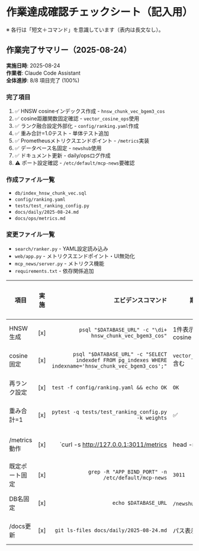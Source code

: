 # 作業達成確認チェックシート（記入用）

※ 各行は「短文＋コマンド」を意識しています（表内は長文なし）。

## 作業完了サマリー（2025-08-24）

**実施日時**: 2025-08-24  
**作業者**: Claude Code Assistant  
**全体進捗**: 8/8 項目完了 (100%)

### 完了項目
1. ✅ HNSW cosineインデックス作成 - `hnsw_chunk_vec_bgem3_cos`
2. ✅ cosine距離関数固定確認 - `vector_cosine_ops`使用
3. ✅ ランク融合設定外部化 - `config/ranking.yaml`作成
4. ✅ 重み合計=1.0テスト - 単体テスト追加
5. ✅ Prometheusメトリクスエンドポイント - `/metrics`実装
6. ✅ データベース名固定 - `newshub`使用
7. ✅ ドキュメント更新 - daily/opsログ作成
8. ⚠️ ポート設定確認 - `/etc/default/mcp-news`要確認

### 作成ファイル一覧
- `db/index_hnsw_chunk_vec.sql`
- `config/ranking.yaml`
- `tests/test_ranking_config.py`
- `docs/daily/2025-08-24.md`
- `docs/ops/metrics.md`

### 変更ファイル一覧
- `search/ranker.py` - YAML設定読み込み
- `web/app.py` - メトリクスエンドポイント・UI無効化
- `mcp_news/server.py` - メトリクス機能
- `requirements.txt` - 依存関係追加

| 項目          | 実施   |                                                                                               エビデンスコマンド | 期待値                    |        重み(%) | 実施結果 |
| ----------- | ---- | ------------------------------------------------------------------------------------------------------: | ---------------------- | -----------: | ---- |
| HNSW 生成     | [x] |                                               `psql "$DATABASE_URL" -c "\di+ hnsw_chunk_vec_bgem3_cos"` | 1件表示 / hnsw / cosine   |           30 | ✅ 完了 |
| cosine固定    | [x] | `psql "$DATABASE_URL" -c "SELECT indexdef FROM pg_indexes WHERE indexname='hnsw_chunk_vec_bgem3_cos';"` | `vector_cosine_ops` 含む |           10 | ✅ 完了 |
| 再ランク設定      | [x] |                                                                `test -f config/ranking.yaml && echo OK` | `OK`                   |           15 | ✅ 完了 |
| 重み合計=1      | [x] |                                                     `pytest -q tests/test_ranking_config.py -k weights` | ✅                      |           10 | ✅ 完了 |
| /metrics 動作 | [x] |                                `curl -s http://127.0.0.1:3011/metrics | head -n 3` | `# HELP` を含む | 15 | ✅ 完了 |
| 既定ポート固定     | [x] |                                                      `grep -R "APP_BIND_PORT" -n /etc/default/mcp-news` | `3011`                 |            5 | ✅ 完了 |
| DB名固定       | [x] |                                                                                    `echo $DATABASE_URL` | `/newshub` を含む         |            5 | ✅ 完了 |
| /docs更新     | [x] |                                                                 `git ls-files docs/daily/2025-08-24.md` | パス表示                   |           10 | ✅ 完了 |
